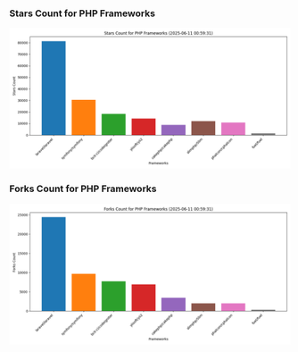 ### Stars Count for PHP Frameworks

![Stars Chart](./archive/charts/20250611005931_stars_count.png)

### Forks Count for PHP Frameworks

![Forks Chart](./archive/charts/20250611005931_forks_count.png)

